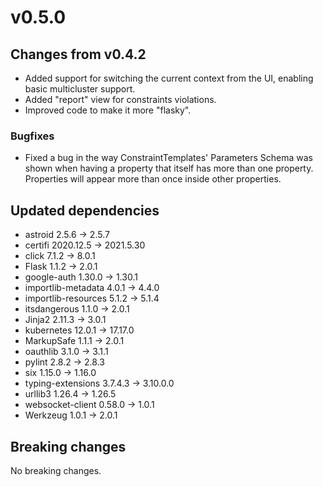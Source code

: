 # v0.5.0

## Changes from v0.4.2

- Added support for switching the current context from the UI, enabling basic multicluster support.
- Added "report" view for constraints violations.
- Improved code to make it more "flasky".

### Bugfixes

- Fixed a bug in the way ConstraintTemplates' Parameters Schema was shown when having a property that itself has more than one property. Properties will appear more than once inside other properties.

## Updated dependencies

- astroid 2.5.6 -> 2.5.7
- certifi 2020.12.5 -> 2021.5.30
- click 7.1.2 -> 8.0.1
- Flask 1.1.2 -> 2.0.1
- google-auth 1.30.0 -> 1.30.1
- importlib-metadata 4.0.1 -> 4.4.0
- importlib-resources 5.1.2 -> 5.1.4
- itsdangerous 1.1.0 -> 2.0.1
- Jinja2 2.11.3 -> 3.0.1
- kubernetes 12.0.1 -> 17.17.0
- MarkupSafe 1.1.1 -> 2.0.1
- oauthlib 3.1.0 -> 3.1.1
- pylint 2.8.2 -> 2.8.3
- six 1.15.0 -> 1.16.0
- typing-extensions 3.7.4.3 -> 3.10.0.0
- urllib3 1.26.4 -> 1.26.5
- websocket-client 0.58.0 -> 1.0.1
- Werkzeug 1.0.1 -> 2.0.1

## Breaking changes

No breaking changes.

